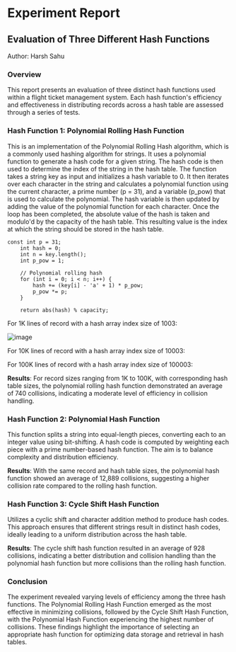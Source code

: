 # Experiment Report

## Evaluation of Three Different Hash Functions

Author: Harsh Sahu

### Overview
This report presents an evaluation of three distinct hash functions used within a flight ticket management system. Each hash function's efficiency and effectiveness in distributing records across a hash table are assessed through a series of tests.

### Hash Function 1: Polynomial Rolling Hash Function

This is an implementation of the Polynomial Rolling Hash algorithm, which is a commonly used hashing algorithm for strings. It uses a polynomial function to generate a hash code for a given string. The hash code is then used to determine the index of the string in the hash table.
The function takes a string key as input and initializes a hash variable to 0. It then iterates over each character in the string and calculates a polynomial function using the current character, a prime number (p = 31), and a variable (p_pow) that is used to calculate the polynomial. The hash variable is then updated by adding the value of the polynomial function for each character. Once the loop has been completed, the absolute value of the hash is taken and modulo'd by the capacity of the hash table. This resulting value is the index at which the string should be stored in the hash table.
```
const int p = 31;
    int hash = 0;
    int n = key.length();
    int p_pow = 1;

    // Polynomial rolling hash
    for (int i = 0; i < n; i++) {
        hash += (key[i] - 'a' + 1) * p_pow;
        p_pow *= p;
    }

    return abs(hash) % capacity;

```
For 1K lines of record with a hash array index size of 1003:

![image](https://github.com/Harsh2390/Flight-Ticket-Management-System/assets/63357632/d62735f8-8391-40b7-9fe8-6ccf514a9584)





For 10K lines of record with a hash array index size of 10003: 







For 100K lines of record with a hash array index size of 100003: 








**Results**: For record sizes ranging from 1K to 100K, with corresponding hash table sizes, the polynomial rolling hash function demonstrated an average of 740 collisions, indicating a moderate level of efficiency in collision handling.

### Hash Function 2: Polynomial Hash Function

This function splits a string into equal-length pieces, converting each to an integer value using bit-shifting. A hash code is computed by weighting each piece with a prime number-based hash function. The aim is to balance complexity and distribution efficiency.

**Results**: With the same record and hash table sizes, the polynomial hash function showed an average of 12,889 collisions, suggesting a higher collision rate compared to the rolling hash function.

### Hash Function 3: Cycle Shift Hash Function

Utilizes a cyclic shift and character addition method to produce hash codes. This approach ensures that different strings result in distinct hash codes, ideally leading to a uniform distribution across the hash table.

**Results**: The cycle shift hash function resulted in an average of 928 collisions, indicating a better distribution and collision handling than the polynomial hash function but more collisions than the rolling hash function.

### Conclusion

The experiment revealed varying levels of efficiency among the three hash functions. The Polynomial Rolling Hash Function emerged as the most effective in minimizing collisions, followed by the Cycle Shift Hash Function, with the Polynomial Hash Function experiencing the highest number of collisions. These findings highlight the importance of selecting an appropriate hash function for optimizing data storage and retrieval in hash tables.


